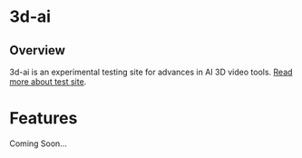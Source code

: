# 3d-ai

## Overview
3d-ai is an experimental testing site for advances in AI 3D video tools. [Read more about test site](introduction.md).

# Features
Coming Soon...

